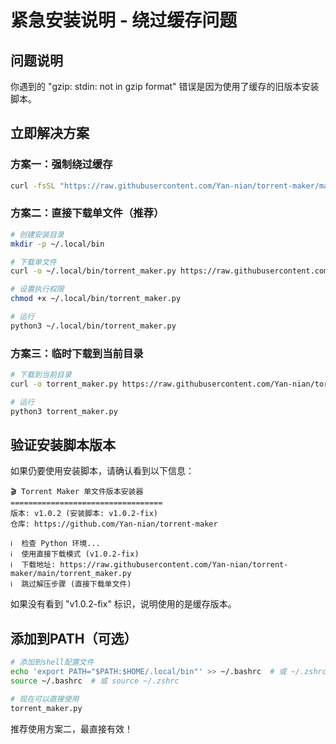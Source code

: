 # 紧急安装说明 - 绕过缓存问题

## 问题说明
你遇到的 "gzip: stdin: not in gzip format" 错误是因为使用了缓存的旧版本安装脚本。

## 立即解决方案

### 方案一：强制绕过缓存
```bash
curl -fsSL "https://raw.githubusercontent.com/Yan-nian/torrent-maker/main/install_standalone.sh?$(date +%s)" | bash
```

### 方案二：直接下载单文件（推荐）
```bash
# 创建安装目录
mkdir -p ~/.local/bin

# 下载单文件
curl -o ~/.local/bin/torrent_maker.py https://raw.githubusercontent.com/Yan-nian/torrent-maker/main/torrent_maker.py

# 设置执行权限
chmod +x ~/.local/bin/torrent_maker.py

# 运行
python3 ~/.local/bin/torrent_maker.py
```

### 方案三：临时下载到当前目录
```bash
# 下载到当前目录
curl -o torrent_maker.py https://raw.githubusercontent.com/Yan-nian/torrent-maker/main/torrent_maker.py

# 运行
python3 torrent_maker.py
```

## 验证安装脚本版本
如果仍要使用安装脚本，请确认看到以下信息：
```
🎬 Torrent Maker 单文件版本安装器
==================================
版本: v1.0.2 (安装脚本: v1.0.2-fix)
仓库: https://github.com/Yan-nian/torrent-maker

ℹ️  检查 Python 环境...
ℹ️  使用直接下载模式 (v1.0.2-fix)
ℹ️  下载地址: https://raw.githubusercontent.com/Yan-nian/torrent-maker/main/torrent_maker.py
ℹ️  跳过解压步骤 (直接下载单文件)
```

如果没有看到 "v1.0.2-fix" 标识，说明使用的是缓存版本。

## 添加到PATH（可选）
```bash
# 添加到shell配置文件
echo 'export PATH="$PATH:$HOME/.local/bin"' >> ~/.bashrc  # 或 ~/.zshrc
source ~/.bashrc  # 或 source ~/.zshrc

# 现在可以直接使用
torrent_maker.py
```

推荐使用方案二，最直接有效！
